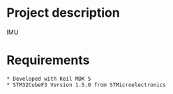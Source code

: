 # Project description

IMU 

# Requirements

	* Developed with Keil MDK 5
	* STM32CubeF3 Version 1.5.0 from STMicroelectronics